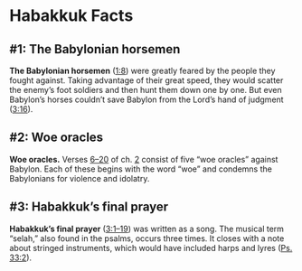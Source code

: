# Habakkuk Facts

## #1: The Babylonian horsemen
**The Babylonian horsemen** ([1:8](https://www.esv.org/Habakkuk+1%3A8/)) were greatly feared by the people they fought against. Taking advantage of their great speed, they would scatter the enemy’s foot soldiers and then hunt them down one by one. But even Babylon’s horses couldn’t save Babylon from the Lord’s hand of judgment ([3:16](https://www.esv.org/Habakkuk+3%3A16/)).


## #2: Woe oracles
**Woe oracles.** Verses [6–20](https://www.esv.org/Habakkuk+2%3A6%E2%80%9320/) of ch. [2](https://www.esv.org/Habakkuk+2%3A1%E2%80%9320/) consist of five “woe oracles” against Babylon. Each of these begins with the word “woe” and condemns the Babylonians for violence and idolatry.


## #3: Habakkuk’s final prayer
**Habakkuk’s final prayer** ([3:1–19](https://www.esv.org/Habakkuk+3%3A1%E2%80%9319/)) was written as a song. The musical term “selah,” also found in the psalms, occurs three times. It closes with a note about stringed instruments, which would have included harps and lyres ([Ps. 33:2](https://www.esv.org/Psalms+33%3A2/)).


